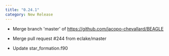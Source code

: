 ```yaml
---
title: "0.24.1"
category: New Release
---
```

  - Merge branch 'master' of https://github.com/jacopo-chevallard/BEAGLE

  - Merge pull request #244 from eclake/master

  - Update star_formation.f90



